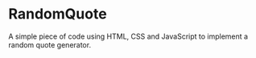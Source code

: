 # RandomQuote
A simple piece of code using HTML, CSS and JavaScript to implement a random quote generator.
